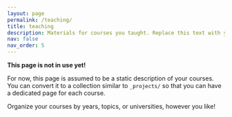 ```yaml
---
layout: page
permalink: /teaching/
title: teaching
description: Materials for courses you taught. Replace this text with your description.
nav: false
nav_order: 5
---
```


**This page is not in use yet!**

For now, this page is assumed to be a static description of your courses. You can convert it to a collection similar to `_projects/` so that you can have a dedicated page for each course.

Organize your courses by years, topics, or universities, however you like!
